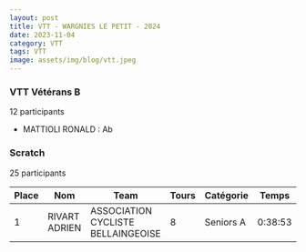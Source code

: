 ```yaml
---
layout: post
title: VTT - WARGNIES LE PETIT - 2024
date: 2023-11-04
category: VTT
tags: VTT
image: assets/img/blog/vtt.jpeg
---
```


### VTT Vétérans B
12 participants
- MATTIOLI RONALD : Ab

### Scratch
25 participants

| Place | Nom | Team | Tours | Catégorie | Temps |
|---|---|---|---|---|---|
| 1 | RIVART ADRIEN | ASSOCIATION CYCLISTE BELLAINGEOISE | 8 | Seniors A | 0:38:53 | | 2 | FLORIAN MATHIEU | ETOILE CYCLISTE LIEU ST AMAND | 8 | Seniors B | 0:38:53 | | 3 | HERFEUIL ANTHONY | UNION SPORTIVE SAINT ANDRE | 8 | Seniors B | 0:38:53 | | 4 | COMMONT DAVID | NOUVELLE ETOILE SPORTIVE BOUE ETREUX | 8 | Seniors B | 0:38:53 | | 5 | DARTUS MIKAEL | VELO CLUB SOLESMES | 8 | Vétérans A | 0:38:53 | | 6 | STIENNES JOHAN | ETOILE CYCLISTE LIEU ST AMAND | 8 | Vétérans A | 0:38:53 | | 7 | SOTTIAUX SEBASTIEN | UNION SPORTIVE SAINT ANDRE | 8 | Vétérans B | 0:38:53 | | 8 | SORET PASCAL | CAMPHIN EN CAREMBAULT CYCLING TEAM | 8 | Vétérans B | 0:38:53 | | 9 | VAN DAMME THOMAS | CYCLO CLUB CAMBRESIEN | 7 | Seniors B | 0:38:53 | | 10 | JABLONSKI SEBASTIEN | TEAM B.B.L. HERGNIES | 7 | Vétérans A | 0:38:53 | | 11 | GAMACHE CHRISTOPHE | CYCLOS RANDONNEURS LA BASSEE | 7 | Vétérans B | 0:38:53 | | 12 | PLOUVIEZ VINCENT | CYCLO CLUB WAVRIN | 7 | Vétérans B | 0:38:53 | | 13 | MERIAUX FREDERIC | FLEURBAIX TEAM SHARK VTT | 7 | Vétérans B | 0:38:53 | | 14 | DUCARNE JEAN PHILIPPE | NEW TEAM MAULDE | 7 | Vétérans B | 0:38:53 | | 15 | ALDEBERT ARNAUD | GAZ ELEC CLUB DE DOUAI | 7 | Vétérans B | 0:38:53 | | 16 | MEESMAECKER WILLIAM | UNION SPORTIVE SAINT ANDRE | 6 | Seniors A | 0:38:53 | | 17 | BERQUEZ MAXIME | CYCLO CLUB ORCHIES | 6 | Seniors B | 0:38:53 | | 18 | PLOUCHART ANTOINE | VELO CLUB SOLESMES | 6 | Seniors B | 0:38:53 | | 19 | LEPORCQ LUDOVIC | CLUB DES SUPPORTERS CYCLISTES FERRIEROIS | 6 | Seniors B | 0:38:53 | | 20 | LAMAND MATHIEU | VELO CLUB SOLESMES | 6 | Seniors B | 0:38:53 | | 21 | DALLE FREDERIC | VELO CLUB SOLESMES | 6 | Vétérans B | 0:38:53 | | 22 | MISIOLEK STEPHANE | UNION SPORTIVE VALENCIENNES CRESPIN | 6 | Vétérans B | 0:38:53 | | 23 | KADDOUR-DJEBBAR FREDERIC | VTT  CLUB PONT SUR SAMBRE | 0 | Vétérans A | 0:38:53 | | 24 | RAMETTE SAMUEL | VTT  CLUB PONT SUR SAMBRE | 0 | Vétérans B | 0:38:53 | | 25 | MATTIOLI RONALD | TEAM SPECIALIZED LILLE | 0 | Vétérans B | 0:38:53 |
